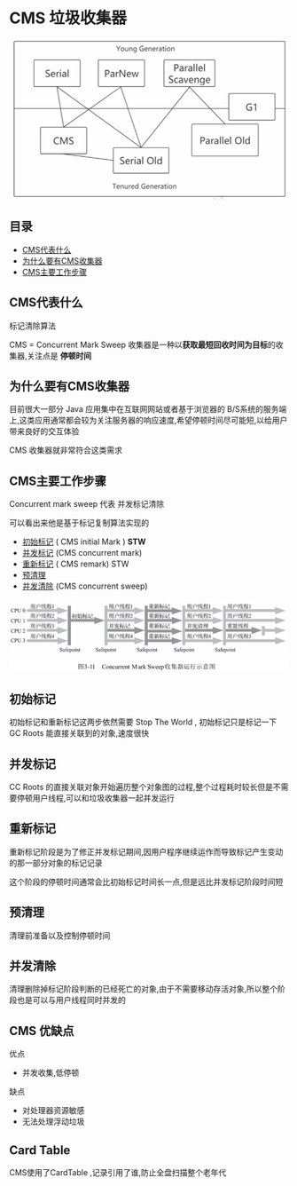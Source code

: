 # CMS 垃圾收集器

<img src="../../assets/image-20200908105903706.png" alt="image-20200908105903706" style="zoom:67%;" />

## 目录

- [CMS代表什么](#CMS代表什么)
- [为什么要有CMS收集器](#为什么要有CMS收集器)
- [CMS主要工作步骤](#CMS主要工作步骤)

## CMS代表什么

标记清除算法

CMS = Concurrent Mark Sweep  收集器是一种以**获取最短回收时间为目标**的收集器,关注点是 **停顿时间**

## 为什么要有CMS收集器

目前很大一部分 Java 应用集中在互联网网站或者基于浏览器的 B/S系统的服务端上,这类应用通常都会较为关注服务器的响应速度,希望停顿时间尽可能短,以给用户带来良好的交互体验

CMS 收集器就非常符合这类需求

## CMS主要工作步骤

Concurrent mark sweep 代表 并发标记清除

可以看出来他是基于标记复制算法实现的

- [初始标记](#初始标记) ( CMS initial Mark ) **STW** 
- [并发标记](#并发标记) (CMS concurrent mark) 
- [重新标记](#重新标记) ( CMS remark)  STW
- [预清理](#预清理)
- [并发清除](#并发清除) (CMS concurrent sweep)

![image-20200819185709003](../../assets/image-20200819185709003.png)

## 初始标记

初始标记和重新标记这两步依然需要 Stop The World , 初始标记只是标记一下 GC Roots 能直接关联到的对象,速度很快

## 并发标记

CC Roots 的直接关联对象开始遍历整个对象图的过程,整个过程耗时较长但是不需要停顿用户线程,可以和垃圾收集器一起并发运行

## 重新标记

重新标记阶段是为了修正并发标记期间,因用户程序继续运作而导致标记产生变动的那一部分对象的标记记录

这个阶段的停顿时间通常会比初始标记时间长一点,但是远比并发标记阶段时间短

## 预清理

清理前准备以及控制停顿时间

## 并发清除

清理删除掉标记阶段判断的已经死亡的对象,由于不需要移动存活对象,所以整个阶段也是可以与用户线程同时并发的

## CMS 优缺点

优点

- 并发收集,低停顿

缺点

- 对处理器资源敏感
- 无法处理浮动垃圾

## Card Table

CMS使用了CardTable ,记录引用了谁,防止全盘扫描整个老年代
